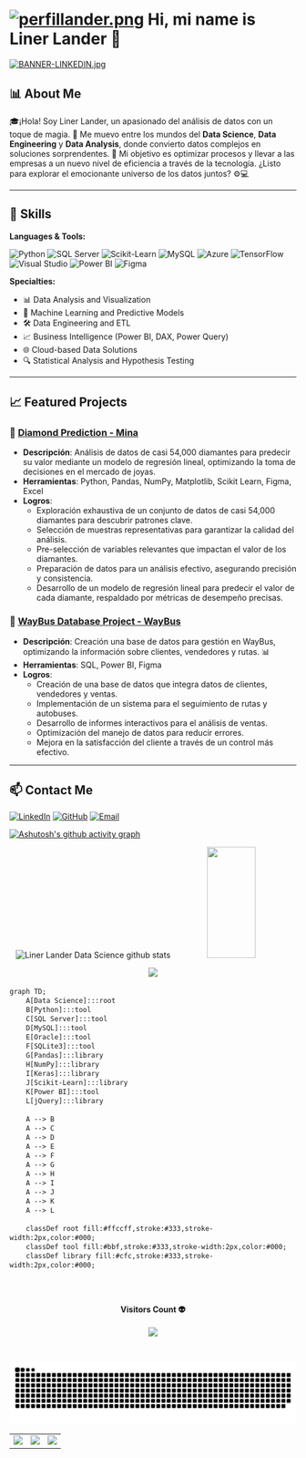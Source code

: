 # [![perfillander.png](https://i.postimg.cc/66dHjt82/perfillander.png)](https://postimg.cc/Th3qh8qf) Hi, mi name is Liner Lander 👋

[![BANNER-LINKEDIN.jpg](https://i.postimg.cc/yYdjqWzR/BANNER-LINKEDIN.jpg)](https://postimg.cc/LhcLL954)
<!--------------------------------------------------------------------------------------------------------------------------------------->

## 📊 About Me

🎓¡Hola! Soy Liner Lander, un apasionado del análisis de datos con un toque de magia. 💫 Me muevo entre los mundos del **Data Science**, **Data Engineering** y **Data Analysis**, donde convierto datos complejos en soluciones sorprendentes. 🚀 Mi objetivo es optimizar procesos y llevar a las empresas a un nuevo nivel de eficiencia a través de la tecnología. ¿Listo para explorar el emocionante universo de los datos juntos? ⚙️💻

---

## 🧠 Skills

**Languages & Tools:**

![Python](https://img.shields.io/badge/Python-FFD43B?style=for-the-badge&logo=python&logoColor=blue)
![SQL Server](https://img.shields.io/badge/SQL%20Server-CC2927?style=for-the-badge&logo=microsoft-sql-server&logoColor=white)
![Scikit-Learn](https://img.shields.io/badge/Scikit--Learn-F7931E?style=for-the-badge&logo=scikit-learn&logoColor=black)
![MySQL](https://img.shields.io/badge/MySQL-4479A1?style=for-the-badge&logo=mysql&logoColor=white)
![Azure](https://img.shields.io/badge/Azure-0078D4?style=for-the-badge&logo=azure&logoColor=white)
![TensorFlow](https://img.shields.io/badge/TensorFlow-FF6F20?style=for-the-badge&logo=tensorflow&logoColor=white)
![Visual Studio](https://img.shields.io/badge/Visual%20Studio-5C2D91?style=for-the-badge&logo=visual-studio&logoColor=white)
![Power BI](https://img.shields.io/badge/Power%20BI-F2C811?style=for-the-badge&logo=power-bi&logoColor=black)
![Figma](https://img.shields.io/badge/Figma-F24E1E?style=for-the-badge&logo=figma&logoColor=white)

**Specialties:**

- 📊 Data Analysis and Visualization
- 🤖 Machine Learning and Predictive Models
- 🛠 Data Engineering and ETL
- 📈 Business Intelligence (Power BI, DAX, Power Query)
- 🌐 Cloud-based Data Solutions
- 🔍 Statistical Analysis and Hypothesis Testing

---

## 📈 Featured Projects

### 💎 [Diamond Prediction - Mina](https://github.com/linerlander/Proyecto-Prediccion-Diamante.git)

- **Descripción**: Análisis de datos de casi 54,000 diamantes para predecir su valor mediante un modelo de regresión lineal, optimizando la toma de decisiones en el mercado de joyas.
- **Herramientas**: Python, Pandas, NumPy, Matplotlib, Scikit Learn, Figma, Excel
- **Logros**:
  - Exploración exhaustiva de un conjunto de datos de casi 54,000 diamantes para descubrir patrones clave.
  - Selección de muestras representativas para garantizar la calidad del análisis.
  - Pre-selección de variables relevantes que impactan el valor de los diamantes.
  - Preparación de datos para un análisis efectivo, asegurando precisión y consistencia.
  - Desarrollo de un modelo de regresión lineal para predecir el valor de cada diamante, respaldado por métricas de desempeño precisas.

### 🚌 [WayBus Database Project - WayBus](https://github.com/linerlander/Proyecto-WayBus-Base-de-Datos.git)

- **Descripción**: Creación una base de datos para gestión en WayBus, optimizando la información sobre clientes, vendedores y rutas. 📊
- **Herramientas**: SQL, Power BI, Figma
- **Logros**:
  - Creación de una base de datos que integra datos de clientes, vendedores y ventas.
  - Implementación de un sistema para el seguimiento de rutas y autobuses.
  - Desarrollo de informes interactivos para el análisis de ventas.
  - Optimización del manejo de datos para reducir errores.
  - Mejora en la satisfacción del cliente a través de un control más efectivo.
---

## 📫 Contact Me

[![LinkedIn](https://img.shields.io/badge/LinkedIn-0A66C2?style=for-the-badge&logo=linkedin&logoColor=white)](https://www.linkedin.com/in/linercullanco/)
[![GitHub](https://img.shields.io/badge/GitHub-181717?style=for-the-badge&logo=github&logoColor=white)](https://github.com/linerlander)
[![Email](https://img.shields.io/badge/Email-D14836?style=for-the-badge&logo=gmail&logoColor=white)](mailto:liner.cullanco@gmail.com)

[![Ashutosh's github activity graph](https://github-readme-activity-graph.vercel.app/graph?username=linerlander&bg_color=0d1117&color=ffffff&line=00b3ff&point=f9fafa&area=true&hide_border=true)](https://github.com/ashutosh00710/github-readme-activity-graph)

<!--------------------------------------------------------------------------------------------------------------------------------------->

<div align="center">  
  <img width="49%" height="195px" src="https://github-readme-stats.vercel.app/api?username=linerlander&show_icons=true&count_private=true&hide_border=true&title_color=02D9F7FF&icon_color=02D9F7FF&text_color=c9d1d9&bg_color=0d1117" alt="Liner Lander Data Science github stats" /> 
  
  <img width="41%" height="195px" src="https://github-readme-stats.vercel.app/api/top-langs/?username=linerlander&layout=compact&hide_border=true&title_color=02D9F7FF&text_color=02D9F7FF&bg_color=0d1117" />
</div> 

<!--------------------------------------------------------------------------------------------------------------------------------------->

<p align="center">
 <img  src="https://github-readme-streak-stats.herokuapp.com?user=linerlander&theme=tokyonight_duo&hide_border=true"
</p>

<!--------------------------------------------------------------------------------------------------------------------------------------->
```mermaid
graph TD;
    A[Data Science]:::root
    B[Python]:::tool
    C[SQL Server]:::tool
    D[MySQL]:::tool
    E[Oracle]:::tool
    F[SQLite3]:::tool
    G[Pandas]:::library
    H[NumPy]:::library
    I[Keras]:::library
    J[Scikit-Learn]:::library
    K[Power BI]:::tool
    L[jQuery]:::library

    A --> B
    A --> C
    A --> D
    A --> E
    A --> F
    A --> G
    A --> H
    A --> I
    A --> J
    A --> K
    A --> L

    classDef root fill:#ffccff,stroke:#333,stroke-width:2px,color:#000;
    classDef tool fill:#bbf,stroke:#333,stroke-width:2px,color:#000;
    classDef library fill:#cfc,stroke:#333,stroke-width:2px,color:#000;


```

<!--------------------------------------------------------------------------------------------------------------------------------------->


<!--------------------------------------------------------------------------------------------------------------------------------------->

<div align="center">
<br><p align="centre"><b>Visitors Count 👽 </b></p>  
<p align="center"><img align="center" src="https://profile-counter.glitch.me/{linerlander}/count.svg" /></p> 
<br>
</div>

<!--------------------------------------------------------------------------------------------------------------------------------------->

![](https://github.com/Platane/snk/raw/output/github-contribution-grid-snake.svg)

<!--------------------------------------------------------------------------------------------------------------------------------------->

<table style="width:100%">
<tr>
<td>
<a href="https://www.youtube.com/watch?v=ZZYZ0zEHfPw&t=279s&ab_channel=Marhuire%E2%99%AA">
<img src="https://i.ytimg.com/vi/ZZYZ0zEHfPw/maxresdefault.jpg">
</a>
</td>
<td>
<a href="https://www.youtube.com/watch?v=ZZYZ0zEHfPw&t=279s&ab_channel=Marhuire%E2%99%AA">
<img src="https://i.ytimg.com/vi/ZZYZ0zEHfPw/maxresdefault.jpg">
</a>
</a>
</td>
<td>
<a href="https://www.youtube.com/watch?v=ZZYZ0zEHfPw&t=279s&ab_channel=Marhuire%E2%99%AA">
<img src="https://i.ytimg.com/vi/ZZYZ0zEHfPw/maxresdefault.jpg">
</a>
</td>
</tr>
<tr>
</table>
<!--------------------------------------------------------------------------------------------------------------------------------------->


